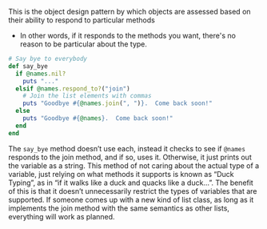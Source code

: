
This is the object design pattern by which objects are assessed based on their ability to respond to particular methods
- In other words, if it responds to the methods you want, there's no reason to be particular about the type.

```rb
# Say bye to everybody
def say_bye
  if @names.nil?
    puts "..."
  elsif @names.respond_to?("join")
    # Join the list elements with commas
    puts "Goodbye #{@names.join(", ")}.  Come back soon!"
  else
    puts "Goodbye #{@names}.  Come back soon!"
  end
end
```
The `say_bye` method doesn’t use each, instead it checks to see if `@names` responds to the join method, and if so, uses it. Otherwise, it just prints out the variable as a string. This method of not caring about the actual type of a variable, just relying on what methods it supports is known as “Duck Typing”, as in “if it walks like a duck and quacks like a duck…”. The benefit of this is that it doesn’t unnecessarily restrict the types of variables that are supported. If someone comes up with a new kind of list class, as long as it implements the join method with the same semantics as other lists, everything will work as planned.
